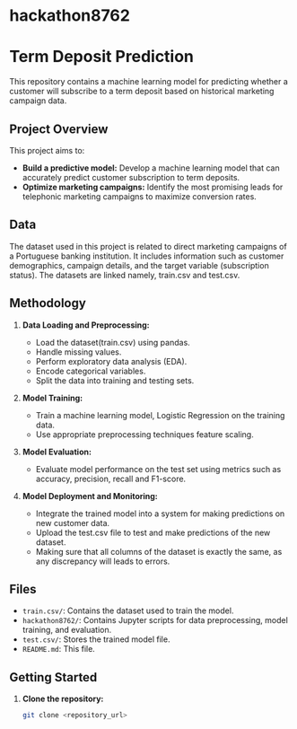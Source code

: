 # hackathon8762
# Term Deposit Prediction

This repository contains a machine learning model for predicting whether a customer will subscribe to a term deposit based on historical marketing campaign data.

## Project Overview

This project aims to:

- **Build a predictive model:** Develop a machine learning model that can accurately predict customer subscription to term deposits.
- **Optimize marketing campaigns:** Identify the most promising leads for telephonic marketing campaigns to maximize conversion rates.

## Data

The dataset used in this project is related to direct marketing campaigns of a Portuguese banking institution. It includes information such as customer demographics, campaign details, and the target variable (subscription status).
The datasets are linked namely, train.csv and test.csv.

## Methodology

1. **Data Loading and Preprocessing:**
   - Load the dataset(train.csv) using pandas.
   - Handle missing values.
   - Perform exploratory data analysis (EDA).
   - Encode categorical variables.
   - Split the data into training and testing sets.

2. **Model Training:**
   - Train a machine learning model, Logistic Regression on the training data.
   - Use appropriate preprocessing techniques feature scaling.

3. **Model Evaluation:**
   - Evaluate model performance on the test set using metrics such as accuracy, precision, recall and F1-score.

4. **Model Deployment and Monitoring:**
   - Integrate the trained model into a system for making predictions on new customer data.
   - Upload the test.csv file to test and make predictions of the new dataset.
   - Making sure that all columns of the dataset is exactly the same, as any discrepancy will leads to errors.

## Files

- `train.csv/`: Contains the dataset used to train the model.
- `hackathon8762/`: Contains Jupyter scripts for data preprocessing, model training, and evaluation.
- `test.csv/`: Stores the trained model file.
- `README.md`: This file.

## Getting Started

1. **Clone the repository:**
   ```bash
   git clone <repository_url>

